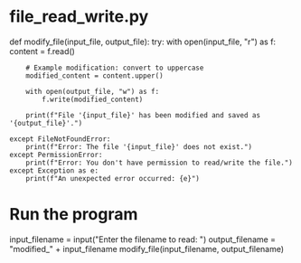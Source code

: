 # file_read_write.py

def modify_file(input_file, output_file):
    try:
        with open(input_file, "r") as f:
            content = f.read()

        # Example modification: convert to uppercase
        modified_content = content.upper()

        with open(output_file, "w") as f:
            f.write(modified_content)

        print(f"File '{input_file}' has been modified and saved as '{output_file}'.")

    except FileNotFoundError:
        print(f"Error: The file '{input_file}' does not exist.")
    except PermissionError:
        print(f"Error: You don't have permission to read/write the file.")
    except Exception as e:
        print(f"An unexpected error occurred: {e}")


# Run the program
input_filename = input("Enter the filename to read: ")
output_filename = "modified_" + input_filename
modify_file(input_filename, output_filename)
